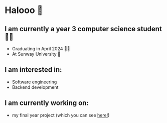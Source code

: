 # Halooo 👋

## I am currently a year 3 computer science student 👨‍💻
- Graduating in April 2024 👨‍🎓 
- At Sunway University 🏫

## I am interested in:
- Software engineering
- Backend development

## I am currently working on:
- my final year project (which you can see [here!](https://github.com/houyin-y/FYP-ProgramCodePlagiarismDetection))

<!--
**houyin-y/houyin-y** is a ✨ _special_ ✨ repository because its `README.md` (this file) appears on your GitHub profile.

Here are some ideas to get you started:

- 🔭 I’m currently working on ...
- 🌱 I’m currently learning ...
- 👯 I’m looking to collaborate on ...
- 🤔 I’m looking for help with ...
- 💬 Ask me about ...
- 📫 How to reach me: ...
- 😄 Pronouns: ...
- ⚡ Fun fact: ...
-->
